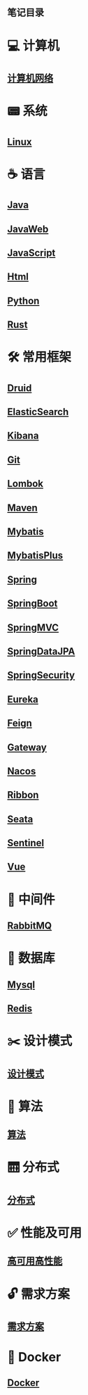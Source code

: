 笔记目录
---

# 💻 计算机
## [计算机网络](./ComputerBasic/Network)

# 📟 系统
## [Linux](./Linux)

# ☕️ 语言
## [Java](./Java)
## [JavaWeb](./JavaWeb)
## [JavaScript](./JavaScript)
## [Html](./Html)
## [Python](./Python)
## [Rust](./Rust)

# 🛠 常用框架
## [Druid](./Framework/Druid)
## [ElasticSearch](./Framework/ElasticStack/ElasticSearch)
## [Kibana](./Framework/ElasticStack/Kibana)
## [Git](./Framework/Git)
## [Lombok](./Framework/Lombok)
## [Maven](./Framework/Maven)
## [Mybatis](./Framework/Mybatis)
## [MybatisPlus](./Framework/MybatisPlus)
## [Spring](./Framework/Spring/Spring)
## [SpringBoot](./Framework/Spring/SpringBoot)
## [SpringMVC](./Framework/Spring/SpringMVC)
## [SpringDataJPA](./Framework/Spring/SpringDataJPA)
## [SpringSecurity](./Framework/Spring/SpringSecurity)
## [Eureka](./Framework/Spring/SpringCloud/Eureka)
## [Feign](./Framework/Spring/SpringCloud/Feign)
## [Gateway](./Framework/Spring/SpringCloud/Gateway)
## [Nacos](./Framework/Spring/SpringCloud/Nacos)
## [Ribbon](./Framework/Spring/SpringCloud/Ribbon)
## [Seata](./Framework/Spring/SpringCloud/Seata)
## [Sentinel](./Framework/Spring/SpringCloud/Sentinel)
## [Vue](./Framework/Vue)

# 📮 中间件
## [RabbitMQ](./MessageQueue/RabbitMQ)

# 💽 数据库
## [Mysql](./Database/Mysql)
## [Redis](./Database/Redis)

# ✂️ 设计模式
## [设计模式](./DesignPatterns)

# 🧮 算法
## [算法](./Arithmetic)

# 🛗 分布式
## [分布式](./Distributed)

# ✅ 性能及可用
## [高可用高性能](./HpHa)

# 🔓 需求方案
## [需求方案](./Solution)

# 🐳 Docker
## [Docker](./Docker)
